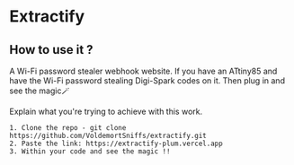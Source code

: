 
#                           Extractify

##                        How to use it ?

A Wi-Fi password stealer webhook website. If you have an ATtiny85 and have the Wi-Fi password stealing Digi-Spark codes on it. Then plug in and see the magic🪄

Explain what you're trying to achieve with this work.

    1. Clone the repo - git clone https://github.com/VoldemortSniffs/extractify.git
    2. Paste the link: https://extractify-plum.vercel.app
    3. Within your code and see the magic !!


